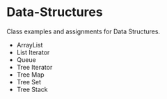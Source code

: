 Data-Structures
===============

Class examples and assignments for Data Structures.

* ArrayList
* List Iterator
* Queue
* Tree Iterator
* Tree Map
* Tree Set
* Tree Stack
